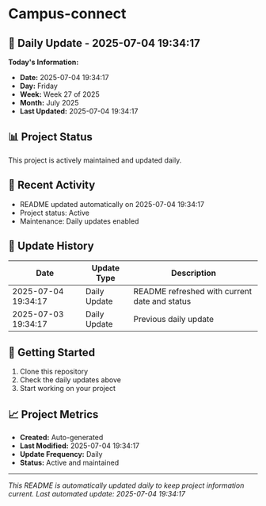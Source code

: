 # Campus-connect

## 📅 Daily Update - 2025-07-04 19:34:17

**Today's Information:**
- **Date:** 2025-07-04 19:34:17
- **Day:** Friday
- **Week:** Week 27 of 2025
- **Month:** July 2025
- **Last Updated:** 2025-07-04 19:34:17

## 📊 Project Status

This project is actively maintained and updated daily.

## 🚀 Recent Activity

- README updated automatically on 2025-07-04 19:34:17
- Project status: Active
- Maintenance: Daily updates enabled

## 📝 Update History

| Date | Update Type | Description |
|------|-------------|-------------|
| 2025-07-04 19:34:17 | Daily Update | README refreshed with current date and status |
| 2025-07-03 19:34:17 | Daily Update | Previous daily update |

## 🔧 Getting Started

1. Clone this repository
2. Check the daily updates above
3. Start working on your project

## 📈 Project Metrics

- **Created:** Auto-generated
- **Last Modified:** 2025-07-04 19:34:17
- **Update Frequency:** Daily
- **Status:** Active and maintained

---

*This README is automatically updated daily to keep project information current.*
*Last automated update: 2025-07-04 19:34:17*
